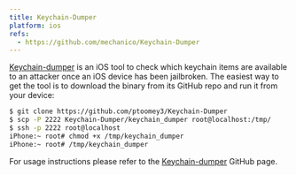 ```yaml
---
title: Keychain-Dumper
platform: ios
refs:
  - https://github.com/mechanico/Keychain-Dumper
---
```


[Keychain-dumper](https://github.com/mechanico/Keychain-Dumper "keychain-dumper") is an iOS tool to check which keychain items are available to an attacker once an iOS device has been jailbroken. The easiest way to get the tool is to download the binary from its GitHub repo and run it from your device:

```bash
$ git clone https://github.com/ptoomey3/Keychain-Dumper
$ scp -P 2222 Keychain-Dumper/keychain_dumper root@localhost:/tmp/
$ ssh -p 2222 root@localhost
iPhone:~ root# chmod +x /tmp/keychain_dumper
iPhone:~ root# /tmp/keychain_dumper
```

For usage instructions please refer to the [Keychain-dumper](https://github.com/mechanico/Keychain-Dumper "keychain-dumper") GitHub page.